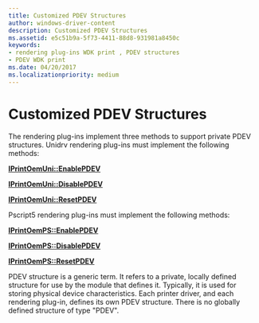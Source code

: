 ```yaml
---
title: Customized PDEV Structures
author: windows-driver-content
description: Customized PDEV Structures
ms.assetid: e5c51b9a-5f73-4411-88d8-931981a8450c
keywords:
- rendering plug-ins WDK print , PDEV structures
- PDEV WDK print
ms.date: 04/20/2017
ms.localizationpriority: medium
---
```


# Customized PDEV Structures





The rendering plug-ins implement three methods to support private PDEV structures. Unidrv rendering plug-ins must implement the following methods:

[**IPrintOemUni::EnablePDEV**](https://msdn.microsoft.com/library/windows/hardware/ff554249)

[**IPrintOemUni::DisablePDEV**](https://msdn.microsoft.com/library/windows/hardware/ff554238)

[**IPrintOemUni::ResetPDEV**](https://msdn.microsoft.com/library/windows/hardware/ff554270)

Pscript5 rendering plug-ins must implement the following methods:

[**IPrintOemPS::EnablePDEV**](https://msdn.microsoft.com/library/windows/hardware/ff553215)

[**IPrintOemPS::DisablePDEV**](https://msdn.microsoft.com/library/windows/hardware/ff553209)

[**IPrintOemPS::ResetPDEV**](https://msdn.microsoft.com/library/windows/hardware/ff553233)

PDEV structure is a generic term. It refers to a private, locally defined structure for use by the module that defines it. Typically, it is used for storing physical device characteristics. Each printer driver, and each rendering plug-in, defines its own PDEV structure. There is no globally defined structure of type "PDEV".

 

 




